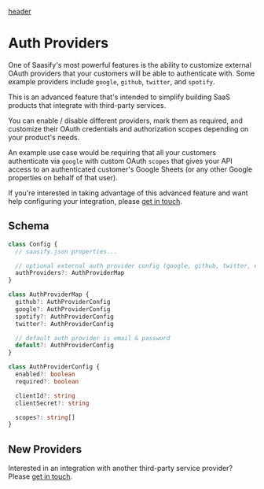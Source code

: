 [header](_header.md ':include')

# Auth Providers

One of Saasify's most powerful features is the ability to customize external OAuth providers that your customers will be able to authenticate with. Some example providers include `google`, `github`, `twitter`, and `spotify`.

This is an advanced feature that's intended to simplify building SaaS products that integrate with third-party services.

You can enable / disable different providers, mark them as required, and customize their OAuth credentials and authorization scopes depending on your product's needs.

An example use case would be requiring that all your customers authenticate via `google` with custom OAuth `scopes` that gives your API access to an authenticated customer's Google Sheets (or any other Google properties on behalf of that user).

If you're interested in taking advantage of this advanced feature and want help configuring your integration, please [get in touch](support.md).

## Schema

```ts
class Config {
  // saasify.json properties...

  // optional external auth provider config (google, github, twitter, etc)
  authProviders?: AuthProviderMap
}

class AuthProviderMap {
  github?: AuthProviderConfig
  google?: AuthProviderConfig
  spotify?: AuthProviderConfig
  twitter?: AuthProviderConfig

  // default auth provider is email & password
  default?: AuthProviderConfig
}

class AuthProviderConfig {
  enabled?: boolean
  required?: boolean

  clientId?: string
  clientSecret?: string

  scopes?: string[]
}
```

## New Providers

Interested in an integration with another third-party service provider? Please [get in touch](support.md).

